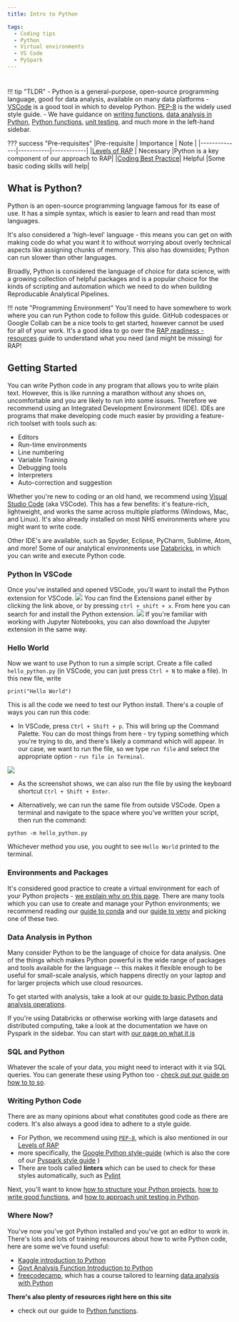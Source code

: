 ```yaml
---
title: Intro to Python

tags: 
  - Coding tips
  - Python
  - Virtual environments
  - VS Code
  - PySpark
---
```


#

!!! tip "TLDR"
    - Python is a general-purpose, open-source programming language, good for data analysis, available on many data platforms
    - [VSCode](https://code.visualstudio.com/) is a good tool in which to develop Python. [PEP-8](https://peps.python.org/pep-0008/) is the widely used style guide.
    - We have guidance on [writing functions](python-functions.md), [data analysis in Python](basic-python-data-analysis-operations.md), [Python functions](python-functions.md), [unit testing](unit-testing.md), and much more in the left-hand sidebar. 


??? success "Pre-requisites"
    |Pre-requisite |  Importance |  Note |
    |--------------|-----------|------------|
    |[Levels of RAP][levels_of_rap] |  Necessary  |Python is a key component of our approach to RAP|
    |[Coding Best Practice][coding-best-practice]| Helpful |Some basic coding skills will help|

## What is Python?

Python is an open-source programming language famous for its ease of use. It has a simple syntax, which is easier to learn and read than most languages. 

It's also considered a 'high-level' language - this means you can get on with making code do what you want it to without worrying about overly technical aspects like assigning chunks of memory. This also has downsides; Python can run slower than other languages. 

Broadly, Python is considered the language of choice for data science, with a growing collection of helpful packages and is a popular choice for the kinds of scripting and automation which we need to do when building Reproducable Analytical Pipelines.

<!-- There's more information about Python available on the [official website](https://www.python.org/) -->

!!! note "Programming Environment"
    You'll need to have somewhere to work where you can run Python code to follow this guide. GitHub codespaces or Google Collab can be a nice tools to get started, however cannot be used for all of your work. It's a good idea to go over the [RAP readiness - resources](https://nhsdigital.github.io/rap-community-of-practice/implementing_RAP/rap-readiness/#resources) guide to understand what you need (and might be missing) for RAP!

<!-- ## Installation

??? "Linux"
You can install Python via the commandline by entering
`    sudo apt-get install python3
   `
Alternatively, you can use your Linux flavour's package manager if you prefer.

??? "Windows"
There are two ways we can install Python on Windows.

    - The easiest is probably to download the installer [directly from the Python website](https://www.python.org/downloads/). When you run this, **make sure that you tick the option which says 'add to PATH?'**.
    - You can also install Python from the Microsoft Store. To do this, simply open the Store from your Start menu, search for Python, and click install.

??? "Mac"
As with Windows, there are two routes you can follow here.

    - You can download the [Mac installer directly from the Python website](https://www.python.org/downloads/macos/).
    - You could install via the commandline using the Homebrew tool. This involves a couple more steps - find a [guide here](https://docs.python-guide.org/starting/install3/osx/). -->

## Getting Started

You can write Python code in any program that allows you to write plain text. However, this is like running a marathon without any shoes on, uncomfortable and you are likely to run into some issues. Therefore we recommend using an Integrated Development Environment (IDE). IDEs are programs that make developing code much easier by providing a feature-rich toolset with tools such as:

* Editors
* Run-time environments
* Line numbering
* Variable Training
* Debugging tools
* Interpreters
* Auto-correction and suggestion

Whether you're new to coding or an old hand, we recommend using [Visual Studio Code](https://code.visualstudio.com/) (aka VSCode). This has a few benefits: it's feature-rich, lightweight, and works the same across multiple platforms (Windows, Mac, and Linux). It's also already installed on most NHS environments where you might want to write code.

Other IDE's are available, such as Spyder, Eclipse, PyCharm, Sublime, Atom, and more!
Some of our analytical environments use [Databricks](https://www.databricks.com/), in which you can write and execute Python code.

### Python In VSCode

Once you've installed and opened VSCode, you'll want to install the Python extension for VSCode.
![](../../images/extensions_img.png)
You can find the Extensions panel either by clicking the link above, or by pressing `ctrl + shift + x`.
From here you can search for and install the Python extension.
![](../../images/python_extension.png)
If you're familiar with working with Jupyter Notebooks, you can also download the Jupyter extension in the same way.

### Hello World

Now we want to use Python to run a simple script. Create a file called `hello_python.py` (in VSCode, you can just press `Ctrl + N` to make a file). In this new file, write

```
print("Hello World")
```

This is all the code we need to test our Python install. There's a couple of ways you can run this code:

- In VSCode, press `Ctrl + Shift + p`. This will bring up the Command Palette. You can do most things from here - try typing something which you're trying to do, and there's likely a command which will appear. In our case, we want to run the file, so we type `run file` and select the appropriate option - `run file in Terminal`.

![](../../images/vscode_run_file.png)

- As the screenshot shows, we can also run the file by using the keyboard shortcut `Ctrl + Shift + Enter`.

- Alternatively, we can run the same file from outside VSCode. Open a terminal and navigate to the space where you've written your script, then run the command:

```
python -m hello_python.py
```


Whichever method you use, you ought to see `Hello World` printed to the terminal.

### Environments and Packages

It's considered good practice to create a virtual environment for each of your Python projects - [we explain why on this page](virtual-environments/why-use-virtual-environments.md). There are many tools which you can use to create and manage your Python environments; we recommend reading our [guide to conda](virtual-environments/conda.md) and our [guide to venv](virtual-environments/venv.md) and picking one of these two. 

### Data Analysis in Python

Many consider Python to be the language of choice for data analysis. One of the things which makes Python powerful is the wide range of packages and tools available for the language -- this makes it flexible enough to be useful for small-scale analysis, which happens directly on your laptop and for larger projects which use cloud resources. 

To get started with analysis, take a look at our [guide to basic Python data analysis operations](basic-python-data-analysis-operations.md).

If you're using Databricks or otherwise working with large datasets and distributed computing, take a look at the documentation we have on Pyspark in the sidebar. You can start with [our page on what it is](../pyspark/README.md)

### SQL and Python

Whatever the scale of your data, you might need to interact with it via SQL queries. You can generate these using Python too - [check out our guide on how to to so](using-f-strings-sql-queries.md).

### Writing Python Code

There are as many opinions about what constitutes good code as there are coders. It's also always a good idea to adhere to a style guide. 

* For Python, we recommend using [`PEP-8`](https://peps.python.org/pep-0008/), which is also mentioned in our [Levels of RAP][levels_of_rap]
* more specifically, the [Google Python style-guide](https://github.com/google/styleguide/blob/gh-pages/pyguide.md) (which is also the core of our [Pyspark style guide](../training_resources/pyspark/pyspark-style-guide/) )
* There are tools called **linters** which can be used to check for these styles automatically, such as [Pylint](https://pypi.org/project/pylint/)

Next, you'll want to know [how to structure your Python projects](project-structure-and-packaging.md), [how to write good functions](python-functions.md), and [how to approach unit testing in Python](unit-testing.md).

### Where Now?
You've now you've got Python installed and you've got an editor to work in. There's lots and lots of training resources about how to write Python code, here are some we've found useful:

- [Kaggle introduction to Python][Kaggle-intro-to-Python]
- [Govt Analysis Function Introduction to Python](https://analysisfunction.civilservice.gov.uk/training/introduction-to-python/)
- [freecodecamp](https://www.freecodecamp.org), which has a course tailored to learning [data analysis with Python](https://www.freecodecamp.org/learn/data-analysis-with-python/)

**There's also plenty of resources right here on this site** 

- check out our guide to [Python functions](python-functions.md).

[levels_of_rap]: ../../introduction_to_RAP/levels_of_RAP.md
[coding-best-practice]:../../implementing_RAP/coding-best-practice.md
[Kaggle-intro-to-Python]: https://www.kaggle.com/learn/python
